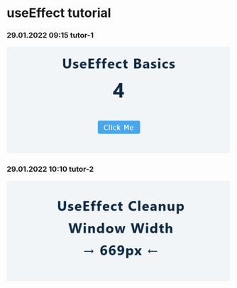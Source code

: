 # useEffect tutorial

### 29.01.2022 09:15 tutor-1

![Screenshot 2022-01-29 at 09-12-52 New Messages (4)](../../assets/useEffect/Screenshot-1.png)

### 29.01.2022 10:10 tutor-2

![Screenshot 2022-01-29 at 10-11-12 React App](../../assets/useEffect/Screenshot-2.png)
